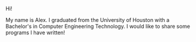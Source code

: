 Hi!

My name is Alex. 
I graduated from the University of Houston with a Bachelor's in Computer Engineering Technology.
I would like to share some programs I have written!
